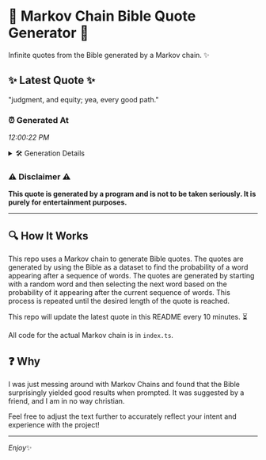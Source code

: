 # 📖 Markov Chain Bible Quote Generator 📖

Infinite quotes from the Bible generated by a Markov chain. ✨

## ✨ Latest Quote ✨
"judgment, and equity; yea, every good path."

### ⏰ Generated At
*12:00:22 PM*

<details>
    <summary>🛠️ Generation Details</summary>
    <p>
        <strong>🌱 Seed:</strong> judgment,<br>
        <strong>🔄 Iterations:</strong> 6<br>
        <strong>📜 Context History:</strong><br>[ judgment, ]: and<br>[ judgment,, and ]: equity;<br>[ judgment,, and, equity; ]: yea,<br>[ judgment,, and, equity;, yea, ]: every<br>[ judgment,, and, equity;, yea,, every ]: good<br>[ judgment,, and, equity;, yea,, every, good ]: path.<br>
    </p>
</details>

### ⚠️ Disclaimer ⚠️
**This quote is generated by a program and is not to be taken seriously. It is purely for entertainment purposes.**

---

## 🔍 How It Works

This repo uses a Markov chain to generate Bible quotes. The quotes are generated by using the Bible as a dataset to find the probability of a word appearing after a sequence of words. The quotes are generated by starting with a random word and then selecting the next word based on the probability of it appearing after the current sequence of words. This process is repeated until the desired length of the quote is reached.

This repo will update the latest quote in this README every 10 minutes. ⏳

All code for the actual Markov chain is in `index.ts`.

## ❓ Why

I was just messing around with Markov Chains and found that the Bible surprisingly yielded good results when prompted. 
It was suggested by a friend, and I am in no way christian.

Feel free to adjust the text further to accurately reflect your intent and experience with the project!

---

*Enjoy*✨
